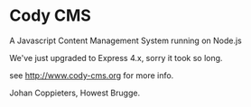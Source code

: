 Cody CMS
========

A Javascript Content Management System running on Node.js

We've just upgraded to Express 4.x, sorry it took so long.

see http://www.cody-cms.org for more info.

Johan Coppieters, Howest Brugge.
